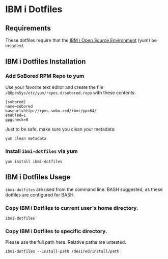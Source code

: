 # IBM i Dotfiles

## Requirements
These dotfiles require that the
[IBM i Open Source Environment](https://sobo.red/ibmi-rpms) (yum) be installed.

## IBM i Dotfiles Installation

### Add SoBored RPM Repo to yum
Use your favorite text editor and create the file `/QOpenSys/etc/yum/repos.d/sobored.repo` with these contents:

```
[sobored]
name=sobored
baseurl=http://rpms.sobo.red/ibmi/ppc64/
enabled=1
gpgcheck=0
```

Just to be safe, make sure you clean your metadata:

```
yum clean metadata
```

### Install `ibmi-dotfiles` via yum

```
yum install ibmi-dotfiles
```

## IBM i Dotfiles Usage

`ibmi-dotfiles` are used from the command line. BASH suggested, as these dotfiles are configured for BASH.

### Copy IBM i Dotfiles to current user's home directory.

```
ibmi-dotfiles
```

### Copy IBM i Dotfiles to specific directory.

Please use the full path here. Relative paths are untested.

```
ibmi-dotfiles --install-path /desired/install/path
```

